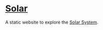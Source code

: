 # [Solar](http://zer0rei.github.io/solar/)

A static website to explore the [Solar System](http://zer0rei.github.io/solar/).
